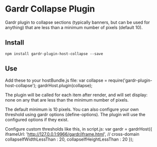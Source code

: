 # Gardr Collapse Plugin

Gardr plugin to collapse sections (typically banners, but can be used for anything) that are less than a minimum number of pixels (default 10).

## Install

    npm install gardr-plugin-host-collapse --save

## Use
Add these to your hostBundle.js file:
    var collapse = require('gardr-plugin-host-collapse');
    gardrHost.plugin(collapse);
   	
The plugin will be called for each item after render, and will set display: none on any that are less than the minimum number of pixels.

The default minimum is 10 pixels. You can also configure your own threshold using gardr options (define-options). The plugin will use the configured options if they exist.

Configure custom thresholds like this, in script.js:
	var gardr = gardrHost({
	    iframeUrl: 'http://127.0.0.1:9966/gardr/iframe.html', // cross-domain
	    collapseIfWidthLessThan  : 20,
	    collapseIfHeightLessThan : 20
	});